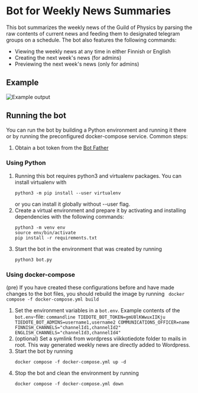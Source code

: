 # Bot for Weekly News Summaries

This bot summarizes the weekly news of the Guild of Physics by parsing the raw contents of current news and feeding them to designated telegram groups on a schedule.
The bot also features the following commands:

- Viewing the weekly news at any time in either Finnish or English
- Creating the next week's news (for admins)
- Previewing the next week's news (only for admins)

## Example

![Example output](https://user-images.githubusercontent.com/7860886/129439552-33341bc9-7403-4da5-89c2-40a85424ce04.png)

## Running the bot

You can run the bot by building a Python environment and running it there or by running the preconfigured docker-compose service.
Common steps:

1. Obtain a bot token from the [Bot Father](https://t.me/botfather)

### Using Python

1. Running this bot requires python3 and virtualenv packages. You can install virtualenv with
   ```commandline
   python3 -m pip install --user virtualenv
   ```
   or you can install it globally without --user flag.
2. Create a virtual environment and prepare it by activating and installing dependencies with the following commands:
   ```commandline
   python3 -m venv env
   source env/bin/activate
   pip install -r requirements.txt
   ```
3. Start the bot in the environment that was created by running
   ```commandline
   python3 bot.py
   ```

### Using docker-compose

(pre) If you have created these configurations before and have made changes to the bot files, you should rebuild the image by running
`  docker compose -f docker-compose.yml build
 `

1. Set the environment variables in a `bot.env`.
   Example contents of the `bot.env`-file:
   `commandline
TIEDOTE_BOT_TOKEN=gmU8lKWwuxIIKju
TIEDOTE_BOT_ADMINS=username1,username2
COMMUNICATIONS_OFFICER=name
FINNISH_CHANNELS="channelId1,channelId2"
ENGLISH_CHANNELS="channelId3,channelId4"
`
2. (optional) Set a symlink from wordpress viikkotiedote folder to mails in root. This way generated weekly news are directly added to Wordpress.
3. Start the bot by running
   ```commandline
   docker compose -f docker-compose.yml up -d
   ```
4. Stop the bot and clean the environment by running
   ```commandline
   docker compose -f docker-compose.yml down
   ```
